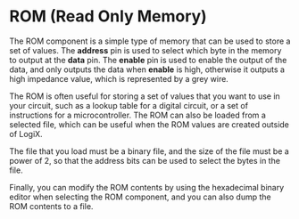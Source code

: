 # ROM (Read Only Memory)

The ROM component is a simple type of memory that can be used to store a set of values. The **address** pin is used to select which byte in the memory to output at the **data** pin. The **enable** pin is used to enable the output of the data, and only outputs the data when **enable** is high, otherwise it outputs a high impedance value, which is represented by a grey wire.

The ROM is often useful for storing a set of values that you want to use in your circuit, such as a lookup table for a digital circuit, or a set of instructions for a microcontroller. The ROM can also be loaded from a selected file, which can be useful when the ROM values are created outside of LogiX.

The file that you load must be a binary file, and the size of the file must be a power of 2, so that the address bits can be used to select the bytes in the file.

Finally, you can modify the ROM contents by using the hexadecimal binary editor when selecting the ROM component, and you can also dump the ROM contents to a file.

